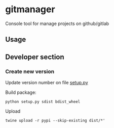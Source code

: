 # gitmanager
Console tool for manage projects on github/gitlab

## Usage


## Developer section

### Create new version

Update version number on file [setup.py](setup.py)

Build package:

    python setup.py sdist bdist_wheel

Upload 
    
    twine upload -r pypi --skip-existing dist/*'
